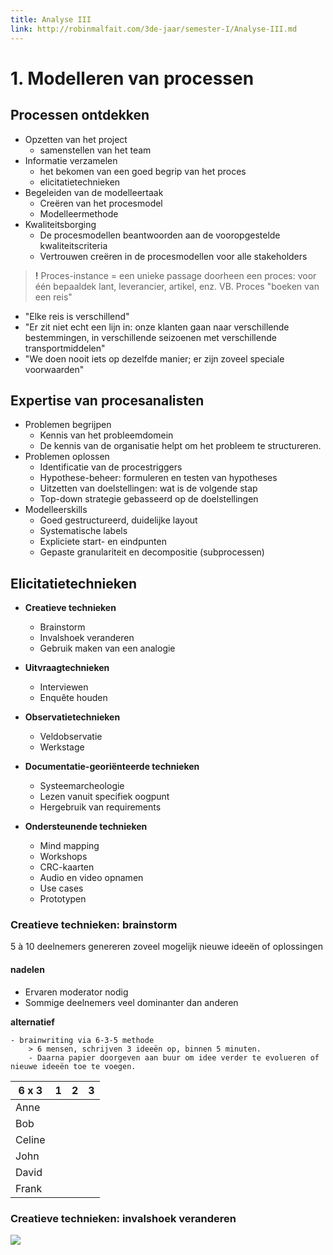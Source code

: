 ```yaml
---
title: Analyse III
link: http://robinmalfait.com/3de-jaar/semester-I/Analyse-III.md
---
```


# 1. Modelleren van processen

## Processen ontdekken

- Opzetten van het project
    - samenstellen van het team
- Informatie verzamelen
    - het bekomen van een goed begrip van het proces
    - elicitatietechnieken
- Begeleiden van de modelleertaak
    - Creëren van het procesmodel
    - Modelleermethode
- Kwaliteitsborging
    - De procesmodellen beantwoorden aan de vooropgestelde kwaliteitscriteria
    - Vertrouwen creëren in de procesmodellen voor alle stakeholders

> **!** Proces-instance = een unieke passage doorheen een proces: voor één bepaaldek lant, leverancier, artikel, enz.
VB. Proces "boeken van een reis"
- "Elke reis is verschillend"
- "Er zit niet echt een lijn in: onze klanten gaan naar verschillende bestemmingen, in verschillende seizoenen met verschillende transportmiddelen"
- "We doen nooit iets op dezelfde manier; er zijn zoveel speciale voorwaarden"

## Expertise van procesanalisten

- Problemen begrijpen
    - Kennis van het probleemdomein
    - De kennis van de organisatie helpt om het probleem te structureren.
- Problemen oplossen
    - Identificatie van de procestriggers
    - Hypothese-beheer: formuleren en testen van hypotheses
    - Uitzetten van doelstellingen: wat is de volgende stap
    - Top-down strategie gebasseerd op de doelstellingen
- Modelleerskills
    - Goed gestructureerd, duidelijke layout
    - Systematische labels
    - Expliciete start- en eindpunten
    - Gepaste granulariteit en decompositie (subprocessen)

## Elicitatietechnieken

- **Creatieve technieken**
    - Brainstorm
    - Invalshoek veranderen
    - Gebruik maken van een analogie

- **Uitvraagtechnieken**
    - Interviewen
    - Enquête houden

- **Observatietechnieken**
    - Veldobservatie
    - Werkstage

- **Documentatie-georiënteerde technieken**
    - Systeemarcheologie
    - Lezen vanuit specifiek oogpunt
    - Hergebruik van requirements

- **Ondersteunende technieken**
    - Mind mapping
    - Workshops
    - CRC-kaarten
    - Audio en video opnamen
    - Use cases
    - Prototypen

### Creatieve technieken: brainstorm

5 à 10 deelnemers genereren zoveel mogelijk nieuwe ideeën of oplossingen

#### nadelen

- Ervaren moderator nodig
- Sommige deelnemers veel dominanter dan anderen

**alternatief**

    - brainwriting via 6-3-5 methode
        > 6 mensen, schrijven 3 ideeën op, binnen 5 minuten.
        - Daarna papier doorgeven aan buur om idee verder te evolueren of nieuwe ideeën toe te voegen.

| 6 x 3  |  1     |  2     |  3     |
| ------ | ------ | ------ | ------ |
| Anne   | &nbsp; | &nbsp; | &nbsp; |
| Bob    | &nbsp; | &nbsp; | &nbsp; |
| Celine | &nbsp; | &nbsp; | &nbsp; |
| John   | &nbsp; | &nbsp; | &nbsp; |
| David  | &nbsp; | &nbsp; | &nbsp; |
| Frank  | &nbsp; | &nbsp; | &nbsp; |

### Creatieve technieken: invalshoek veranderen

![](https://robinmalfait.com/afbeeldingen/droplr/wlrp.png)
